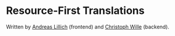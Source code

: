 Resource-First Translations
=========================

Written by [Andreas Lillich](https://github.com/andreaslillich) (frontend) and [Christoph Wille](https://github.com/christophwille) (backend).
